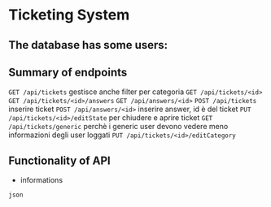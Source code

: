 # Ticketing System
## The database has some users:

## Summary of endpoints

`GET /api/tickets` gestisce anche filter per categoria
`GET /api/tickets/<id>`
`GET /api/tickets/<id>/answers`
`GET /api/answers/<id>`
`POST /api/tickets` inserire ticket
`POST /api/answers/<id>` inserire answer, id è del ticket
`PUT /api/tickets/<id>/editState` per chiudere e aprire ticket
`GET /api/tickets/generic` perchè i generic user devono vedere meno informazioni degli user loggati
`PUT /api/tickets/<id>/editCategory` 


## Functionality of API
- informations

``` 
json
```




